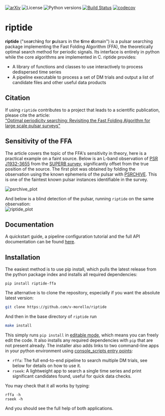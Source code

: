 [![arXiv](http://img.shields.io/badge/astro.ph-2004.03701-B31B1B.svg)](https://arxiv.org/abs/2004.03701)   ![License](https://img.shields.io/badge/License-MIT-green.svg)   ![Python versions](https://img.shields.io/pypi/pyversions/riptide-ffa.svg)   [![Build Status](https://travis-ci.com/v-morello/riptide.svg?branch=master)](https://travis-ci.com/v-morello/riptide)   [![codecov](https://codecov.io/gh/v-morello/riptide/branch/master/graph/badge.svg)](https://codecov.io/gh/v-morello/riptide)

# riptide

__riptide__ ("sea**r**ch**i**ng for **p**ulsars in the **ti**me **d**omain") is a pulsar searching package implementing the Fast Folding Algorithm (FFA), the theoretically optimal search method for periodic signals. Its interface is entirely in python while the core algorithms are implemented in C. riptide provides:  

* A library of functions and classes to use interactively to process dedispersed time series  
* A pipeline executable to process a set of DM trials and output a list of candidate files and other useful data products  

## Citation

If using ``riptide`` contributes to a project that leads to a scientific publication, please cite the article:  
["Optimal periodicity searching: Revisiting the Fast Folding Algorithm for large scale pulsar surveys"](https://arxiv.org/abs/2004.03701)


## Sensitivity of the FFA

The article covers the topic of the FFA's sensitivity in theory, here is a practical example on a faint source. Below is an L-band observation of [PSR J1932-3655](https://www.atnf.csiro.au/people/joh414/ppdata/1932-3655.html) from the [SUPERB survey](https://arxiv.org/abs/1706.04459), significantly offset from the true position of the source. The first plot was obtained by folding the observation using the known ephemeris of the pulsar with [PSRCHIVE](http://psrchive.sourceforge.net/). This is one of the faintest known pulsar instances identifiable in the survey.

![psrchive_plot](images/J1932-3655_psrchive_small.png "PSRCHIVE direct ephemeris folding")  

And below is a blind detection of the pulsar, running `riptide` on the same observation:  
![riptide_plot](images/J1932-3655_blind_detection.png "riptide blind detection")


## Documentation

A quickstart guide, a pipeline configuration tutorial and the full API documentation can be found [here](https://riptide-ffa.readthedocs.io).

## Installation

The easiest method is to use pip install, which pulls the latest release from the python package index and installs all required dependencies:
```
pip install riptide-ffa
```

The alternative is to clone the repository, especially if you want the absolute latest version:
```bash
git clone https://github.com/v-morello/riptide
```

And then in the base directory of `riptide` run

```bash
make install
```

This simply runs ``pip install`` in [editable mode](https://pip.pypa.io/en/latest/reference/pip_install/#editable-installs), which means you can freely edit the code. It also installs any required dependencies with ``pip`` that are not present already. The installer also adds links to two command-line apps in your python environment using [console_scripts entry points](https://python-packaging.readthedocs.io/en/latest/command-line-scripts.html):  

* `rffa`: The full end-to-end pipeline to search multiple DM trials, see below for details on how to use it.
* `rseek`: A lightweight app to search a single time series and print significant candidates found, useful for quick data checks.

You may check that it all works by typing:  
```
rffa -h
rseek -h
```
And you should see the full help of both applications.





